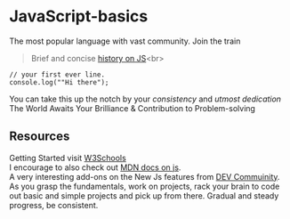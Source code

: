 # JavaScript-basics
The most popular language with vast community. Join the train
> Brief and concise [history on JS](https://www.w3schools.com/js/js_history.asp#:~:text=JavaScript%20was%20invented%20by%20Brendan,Mozilla's%20latest%20version%20was%201.8.)<br>
```
// your first ever line. 
console.log(""Hi there");
```
You can take this up the notch by your *consistency* and *utmost dedication* <br>
The World Awaits Your Brilliance & Contribution to Problem-solving
## Resources
Getting Started visit [W3Schools](https://www.w3schools.com/js/) <br>
I encourage to also check out [MDN docs on js](https://developer.mozilla.org/en-US/docs/Web/JavaScript). <br>
A very interesting add-ons on the New Js features from [DEV Commuinity](https://dev.to/brayanarrieta/new-javascript-features-ecmascript-2022-with-examples-4nhg).<br>
As you grasp the fundamentals, work on projects, rack your brain to code out basic and simple projects and pick up from there.
Gradual and steady progress, be consistent.
